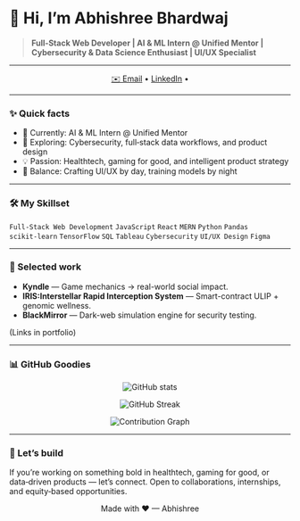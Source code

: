 # 👋 Hi, I’m Abhishree Bhardwaj

> **Full‑Stack Web Developer | AI & ML Intern @ Unified Mentor | Cybersecurity & Data Science Enthusiast | UI/UX Specialist**

---

<p align="center">
  <a href="abhishreebh.0208@gmail.com">✉️ Email</a> •
  <a href="https://www.linkedin.com/in/your-linkedin](https://www.linkedin.com/in/abhishree-bhardwaj-302651249">LinkedIn</a> •
</p>

---

### ✨ Quick facts

* 🔭 Currently: AI & ML Intern @ Unified Mentor
* 🌱 Exploring: Cybersecurity, full‑stack data workflows, and product design
* 💡 Passion: Healthtech, gaming for good, and intelligent product strategy
* 🎨 Balance: Crafting UI/UX by day, training models by night

---

### 🛠️ My Skillset

`Full‑Stack Web Development` `JavaScript` `React` `MERN` `Python` `Pandas` `scikit‑learn` `TensorFlow` `SQL` `Tableau` `Cybersecurity` `UI/UX Design` `Figma`

---

### 🔎 Selected work

* **Kyndle** — Game mechanics → real-world social impact.
* **IRIS:Interstellar Rapid Interception System** — Smart-contract ULIP + genomic wellness.
* **BlackMirror** — Dark-web simulation engine for security testing.

(Links in portfolio)

---

### 📊 GitHub Goodies

<p align="center">
  <img src="https://github-readme-stats.vercel.app/api?username=your-github-username&show_icons=true&theme=radical&hide_border=true" alt="GitHub stats"/>
</p>

<p align="center">
  <img src="https://github-readme-streak-stats.herokuapp.com/?user=your-github-username&theme=radical&hide_border=true" alt="GitHub Streak" />
</p>

<p align="center">
  <img src="https://github-readme-activity-graph.vercel.app/graph?username=your-github-username&bg_color=ffffff&color=000000&line=ff69b4&point=1e90ff&hide_border=true" alt="Contribution Graph"/>
</p>

---

### 🤝 Let’s build

If you’re working on something bold in healthtech, gaming for good, or data‑driven products — let’s connect. Open to collaborations, internships, and equity‑based opportunities.

<p align="center">Made with ❤ — Abhishree</p>
